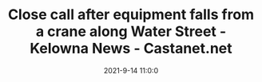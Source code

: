 ---
"title": "Close call after equipment falls from a crane along Water Street - Kelowna News - Castanet.net"
"date": "2021-9-14 11:0:0"
"feed_name": "GOOGLENEWSCONSTRUCTION"
"feed_website": "https://news.google.com/search?q=construction%2Bincident&hl=en-US&gl=US&ceid=US:en"
"feed_rss": "https://news.google.com/rss/search?q=construction%2Bincident&hl=en-US&gl=US&ceid=US:en"
"link": "https://www.castanet.net/news/Kelowna/345642/Close-call-after-equipment-falls-from-a-crane-along-Water-Street"
"file": "_posts/2021-1-1-ba9d2769275210bd763312c266b96dcde74ddf5b.md"
"accident": "0"
"drilling": "0"
"dead": "0"
"injured": "0"
---